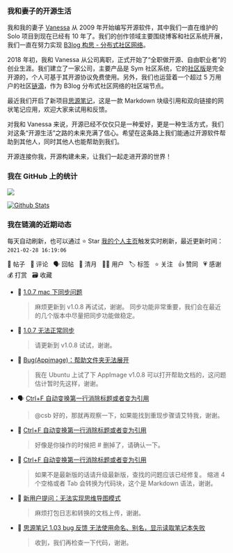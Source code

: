 ### 我和妻子的开源生活

我和我的妻子 [Vanessa](https://github.com/Vanessa219) 从 2009 年开始编写开源软件，其中我们一直在维护的 Solo 项目到现在已经有 10 年了。我们的创作领域主要围绕博客和社区系统开展，我们一直在努力实现 [B3log 构思 - 分布式社区网络](https://ld246.com/article/1546941897596)。

2018 年初，我和 Vanessa 从公司离职，正式开始了“全职做开源、自由职业者”的创业生涯。我们建立了一家公司，主要产品是 Sym 社区系统，它的[社区版](https://github.com/88250/symphony)是完全开源的，个人可基于其开源协议免费使用。另外，我们也运营着一个超过 5 万用户的社区[链滴](https://ld246.com)，作为 B3log 分布式社区网络的社区端节点。

最近我们开启了新项目[思源笔记](https://github.com/siyuan-note/siyuan)，这是一款 Markdown 块级引用和双向链接的网状笔记应用，欢迎大家来试用和反馈。

对我和 Vanessa 来说，开源已经不仅仅只是一种爱好，更是一种生活方式，我们对这条“开源生活”之路的未来充满了信心。希望在这条路上我们能通过开源软件帮助到其他人，同时其他人也能帮助到我们。

开源连接你我，开源构建未来，让我们一起走进开源的世界！

### 我在 GitHub 上的统计

<a title="Hits" target="_blank" href="https://github.com/88250/88250"><img src="https://hits.b3log.org/88250/88250.svg"></a>

[![Github Stats](https://github-readme-stats.vercel.app/api?username=88250&theme=tokyonight&show_icons=true)](https://github.com/88250)

<!--events start -->

### 我在链滴的近期动态

每天自动刷新，也可以通过 ⭐️ Star [我的个人主页](https://github.com/88250/88250)触发实时刷新，最近更新时间：`2021-02-28 16:19:06`

📝 帖子 &nbsp; 💬 评论 &nbsp; 🗣 回帖 &nbsp; 🌙 清月 &nbsp; 👨‍💻 用户 &nbsp; 🏷️ 标签 &nbsp; ⭐️ 关注 &nbsp; 👍 赞同 &nbsp; 💗 感谢 &nbsp; 💰 打赏 &nbsp; 🗃 收藏

* 💬 [1.0.7 mac 下同步问题](https://ld246.com/article/1614434727198/comment/1614495956446#comments)

  > 麻烦更新到 v1.0.8 再试试，谢谢。 同步功能非常重要，我们会在最近的几个版本中尽量把同步功能做稳定。
* 💬 [1.0.7 无法正常同步](https://ld246.com/article/1614428780014/comment/1614495842095#comments)

  > 请更新到 v1.0.8 试试，谢谢。
* 💬 [Bug(Appimage)：帮助文件夹无法展开](https://ld246.com/article/1614440818652/comment/1614494952280#comments)

  > 我在 Ubuntu 上试了下 AppImage v1.0.8 可以打开帮助文档的，这问题估计暂时先这样，谢谢。
* 🗣 [Ctrl+F 自动变换第一行消除标题或者变为引用](https://ld246.com/article/1614485499800/comment/1614486149959#comments)

  > @csb 好的，那就再观察一下，如果能找到重现步骤请艾特我，谢谢。
* 💬 [Ctrl+F 自动变换第一行消除标题或者变为引用](https://ld246.com/article/1614485499800/comment/1614486149959#comments)

  > 好像是你操作的时候把 # 删掉了，请确认一下。
* 💬 [Ctrl+F 自动变换第一行消除标题或者变为引用](https://ld246.com/article/1614485499800/comment/1614485647021#comments)

  > 如果不是最新版的话请升级最新版，查找的问题应该已经修复。 缩进 4 个空格或者 Tab 会转换为代码块，这个是 Markdown 语法，谢谢。
* 💬 [新用户提问：无法实现思维导图模式](https://ld246.com/article/1614485119428/comment/1614485500513#comments)

  > 麻烦打包日志和转换的文档上传，谢谢。
* 💬 [思源笔记 1.03 bug 反馈 无法使用命名、别名，显示读取笔记本失败](https://ld246.com/article/1614093755055/comment/1614482004470#comments)

  > 收到，我们再检查一下代码，谢谢。


<!--events end -->
